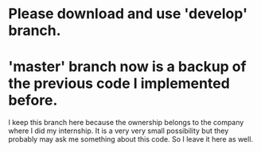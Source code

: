# Please download and use 'develop' branch.
# 'master' branch now is a backup of the previous code I implemented before.
I keep this branch here because the ownership belongs to the company where I did my internship. It is a very very small possibility but they probably may ask me something about this code. So I leave it here as well.
